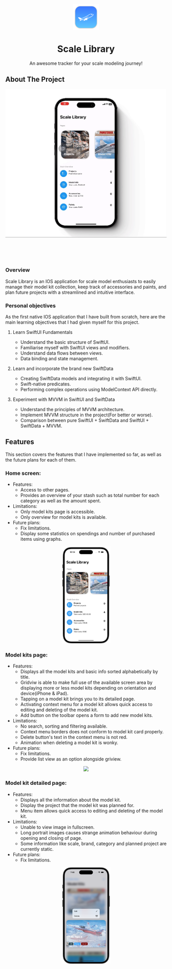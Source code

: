 <div align="center">
  <img src="Scale Library/Other/Assets.xcassets/AppIcon.appiconset/mac128.png" alt="Logo" width="80" height="80">

  <h1 align="center">Scale Library</h1>

  <p align="center">
    An awesome tracker for your scale modeling journey!
  </p>
</div>

## About The Project
<div align="center">
  <img src="Images/AppIntro.gif">
</div>

<br><br><br>

### Overview
Scale Library is an IOS application for scale model enthusiasts to easily manage their model kit collection, keep track of accessories and paints, and plan future projects with a streamlined and intuitive interface.

### Personal objectives
As the first native IOS application that I have built from scratch, here are the main learning objectives that I had given myself for this project.
1. Learn SwiftUI Fundamentals
    - Understand the basic structure of SwiftUI.
    - Familiarise myself with SwiftUI views and modifiers.
    - Understand data flows between views.
    - Data binding and state management.

2. Learn and incorporate the brand new SwiftData
    - Creating SwiftData models and integrating it with SwiftUI.
    - Swift-native predicates.
    - Performing complex operations using ModelContext API directly.

2. Experiment with MVVM in SwiftUI and SwiftData
    - Understand the principles of MVVM architecture.
    - Implement MVVM structure in the project(For better or worse).
    - Comparison between pure SwiftUI + SwiftData and SwiftUI + SwiftData + MVVM.

## Features
This section covers the features that I have implemented so far, as well as the future plans for each of them.

### Home screen:
- Features:
  - Access to other pages.
  - Provides an overview of your stash such as total number for each category as well as the amount spent.
- Limitations:
  - Only model kits page is accessible.
  - Only overview for model kits is available.
- Future plans:
  - Fix limitations.
  - Display some statistics on spendings and number of purchased items using graphs.

<div align="center">
  <img src="Images/HomeView.png" width="30%">
</div>

### Model kits page:
- Features:
  - Displays all the model kits and basic info sorted alphabetically by title.
  - Gridviw is able to make full use of the available screen area by displaying more or less model kits depending on orientation and device(iPhone & iPad).
  - Tapping on a model kit brings you to its detailed page.
  - Activating context menu for a model kit allows quick access to editing and deleting of the model kit.
  - Add button on the toolbar opens a form to add new model kits.
- Limitations:
  - No search, sorting and filtering available.
  - Context menu borders does not conform to model kit card properly.
  - Delete button's text in the context menu is not red.
  - Animation when deleting a model kit is wonky.
- Future plans:
  - Fix limitations.
  - Provide list view as an option alongside griview.

<div align="center">
  <img src="Images/ModelKitsView.gif">
</div>

### Model kit detailed page:
- Features:
  - Displays all the information about the model kit.
  - Display the project that the model kit was planned for.
  - Menu item allows quick access to editing and deleting of the model kit.
- Limitations:
  - Unable to view image in fullscreen.
  - Long portrait images causes strange animation behaviour during opening and closing of page.
  - Some information like scale, brand, category and planned project are currently static.
- Future plans:
  - Fix limitations.

<div align="center">
  <img src="Images/ModelKitsViewContextMenu.png" width="30%">
</div>

